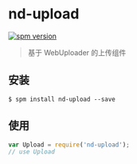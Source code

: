 # nd-upload

[![spm version](http://spm.crossjs.com/badge/nd-upload)](http://spm.crossjs.com/package/nd-upload)

> 基于 WebUploader 的上传组件

## 安装

```
$ spm install nd-upload --save
```

## 使用

```js
var Upload = require('nd-upload');
// use Upload
```
